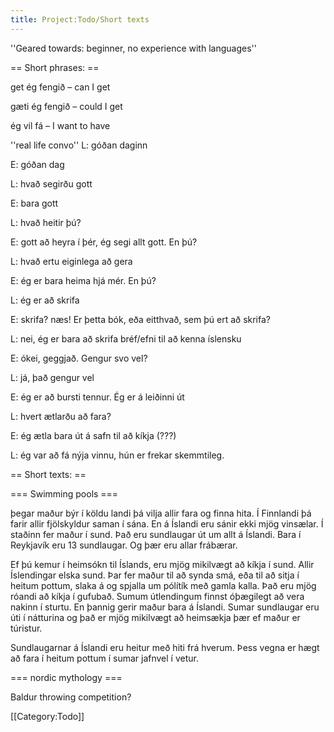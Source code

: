 ```yaml
---
title: Project:Todo/Short texts
---
```


''Geared towards: beginner, no experience with languages''

== Short phrases: ==

get ég fengið – can I get

gæti ég fengið – could I get

ég vil fá – I want to have

''real life convo'' L: góðan daginn

E: góðan dag

L: hvað segirðu gott

E: bara gott

L: hvað heitir þú?

E: gott að heyra í þér, ég segi allt gott. En þú?

L: hvað ertu eiginlega að gera

E: ég er bara heima hjá mér. En þú?

L: ég er að skrifa

E: skrifa? næs! Er þetta bók, eða eitthvað, sem þú ert að skrifa?

L: nei, ég er bara að skrifa bréf/efni til að kenna íslensku

E: ókei, geggjað. Gengur svo vel?

L: já, það gengur vel

E: ég er að bursti tennur. Ég er á leiðinni út

L: hvert ætlarðu að fara?

E: ég ætla bara út á safn til að kíkja (???)

L: ég var að fá nýja vinnu, hún er frekar skemmtileg.

== Short texts: ==

=== Swimming pools ===

þegar maður býr í köldu landi þá vilja allir fara og finna hita. Í Finnlandi þá farir allir fjölskyldur saman í sána. En á Íslandi eru sánir ekki mjög vinsælar. Í staðinn fer maður í sund. Það eru sundlaugar út um allt á Íslandi. Bara í Reykjavík eru 13 sundlaugar. Og þær eru allar frábærar.

Ef þú kemur í heimsókn til Íslands, eru mjög mikilvægt að kíkja í sund. Allir Íslendingar elska sund. Þar fer maður til að synda smá, eða til að sitja í heitum pottum, slaka á og spjalla um pólítík með gamla kalla. Það eru mjög róandi að kíkja í gufubað. Sumum útlendingum finnst óþægilegt að vera nakinn í sturtu. En þannig gerir maður bara á Íslandi. Sumar sundlaugar eru úti í nátturina og það er mjög mikilvægt að heimsækja þær ef maður er túristur.

Sundlaugarnar á Íslandi eru heitur með hiti frá hverum. Þess vegna er hægt að fara í heitum pottum í sumar jafnvel í vetur.

=== nordic mythology ===

Baldur throwing competition?

[[Category:Todo]]